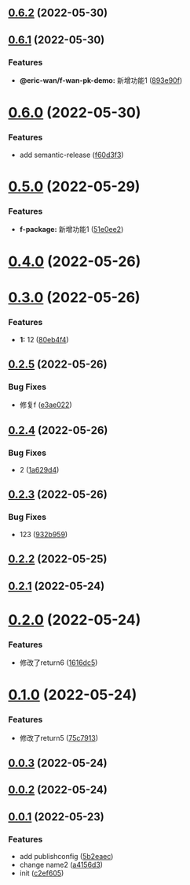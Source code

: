 ## [0.6.2](https://github.com/GOGOGOSIR/lerna-demo/compare/v0.6.1...v0.6.2) (2022-05-30)



## [0.6.1](https://github.com/GOGOGOSIR/lerna-demo/compare/v0.6.0...v0.6.1) (2022-05-30)


### Features

* **@eric-wan/f-wan-pk-demo:** 新增功能1 ([893e90f](https://github.com/GOGOGOSIR/lerna-demo/commit/893e90f5c052548ace06b9e9213f3bb4bb8979ba))



# [0.6.0](https://github.com/GOGOGOSIR/lerna-demo/compare/v0.5.0...v0.6.0) (2022-05-30)


### Features

* add semantic-release ([f60d3f3](https://github.com/GOGOGOSIR/lerna-demo/commit/f60d3f3d325a41fe0690d1fd139be1cc81b78375))



# [0.5.0](https://github.com/GOGOGOSIR/lerna-demo/compare/v0.4.0...v0.5.0) (2022-05-29)


### Features

* **f-package:** 新增功能1 ([51e0ee2](https://github.com/GOGOGOSIR/lerna-demo/commit/51e0ee26882d38fc8e25649212163314f5a7d6fb))



# [0.4.0](https://github.com/GOGOGOSIR/lerna-demo/compare/v0.3.0...v0.4.0) (2022-05-26)



# [0.3.0](https://github.com/GOGOGOSIR/lerna-demo/compare/v0.2.5...v0.3.0) (2022-05-26)


### Features

* **1:** 12 ([80eb4f4](https://github.com/GOGOGOSIR/lerna-demo/commit/80eb4f41140a15f35f61759cbf79653a258ba9e7))



## [0.2.5](https://github.com/GOGOGOSIR/lerna-demo/compare/v0.2.4...v0.2.5) (2022-05-26)


### Bug Fixes

* 修复f ([e3ae022](https://github.com/GOGOGOSIR/lerna-demo/commit/e3ae0229ca3c8c74e8e2182dc12b727015da790f))



## [0.2.4](https://github.com/GOGOGOSIR/lerna-demo/compare/v0.2.3...v0.2.4) (2022-05-26)


### Bug Fixes

* 2 ([1a629d4](https://github.com/GOGOGOSIR/lerna-demo/commit/1a629d4f08e3ba609e218af19c5ec082d9c06cb9))



## [0.2.3](https://github.com/GOGOGOSIR/lerna-demo/compare/v0.2.2...v0.2.3) (2022-05-26)


### Bug Fixes

* 123 ([932b959](https://github.com/GOGOGOSIR/lerna-demo/commit/932b959996daa290216cc655d02fbc2ba20f4441))



## [0.2.2](https://github.com/GOGOGOSIR/lerna-demo/compare/v0.2.1...v0.2.2) (2022-05-25)



## [0.2.1](https://github.com/GOGOGOSIR/lerna-demo/compare/v0.2.0...v0.2.1) (2022-05-24)



# [0.2.0](https://github.com/GOGOGOSIR/lerna-demo/compare/v0.1.0...v0.2.0) (2022-05-24)


### Features

* 修改了return6 ([1616dc5](https://github.com/GOGOGOSIR/lerna-demo/commit/1616dc569802e06431fad3688b4f99cc46f2c6a8))



# [0.1.0](https://github.com/GOGOGOSIR/lerna-demo/compare/v0.0.3...v0.1.0) (2022-05-24)


### Features

* 修改了return5 ([75c7913](https://github.com/GOGOGOSIR/lerna-demo/commit/75c791320f7216c12bef61cea0d36e2eae35a920))



## [0.0.3](https://github.com/GOGOGOSIR/lerna-demo/compare/v0.0.2...v0.0.3) (2022-05-24)



## [0.0.2](https://github.com/GOGOGOSIR/lerna-demo/compare/v0.0.1...v0.0.2) (2022-05-24)



## [0.0.1](https://github.com/GOGOGOSIR/lerna-demo/compare/c2ef6058395f835b2694562263e9f6583d9e85a8...v0.0.1) (2022-05-23)


### Features

* add publishconfig ([5b2eaec](https://github.com/GOGOGOSIR/lerna-demo/commit/5b2eaec2c7a8c9b6cf37229dcd03ba9873ae44e7))
* change name2 ([a4156d3](https://github.com/GOGOGOSIR/lerna-demo/commit/a4156d366dff7309df67619ce8b917277d756fee))
* init ([c2ef605](https://github.com/GOGOGOSIR/lerna-demo/commit/c2ef6058395f835b2694562263e9f6583d9e85a8))



